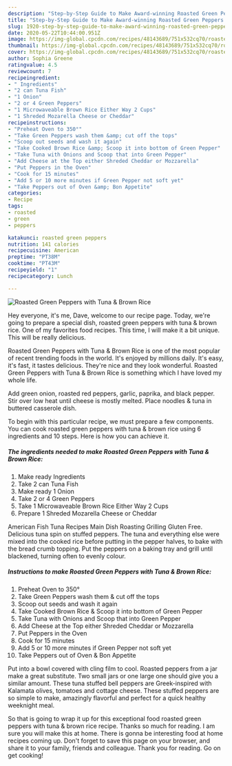 ```yaml
---
description: "Step-by-Step Guide to Make Award-winning Roasted Green Peppers with Tuna &amp;amp; Brown Rice"
title: "Step-by-Step Guide to Make Award-winning Roasted Green Peppers with Tuna &amp;amp; Brown Rice"
slug: 1920-step-by-step-guide-to-make-award-winning-roasted-green-peppers-with-tuna-and-amp-brown-rice
date: 2020-05-22T10:44:00.951Z
image: https://img-global.cpcdn.com/recipes/48143689/751x532cq70/roasted-green-peppers-with-tuna-brown-rice-recipe-main-photo.jpg
thumbnail: https://img-global.cpcdn.com/recipes/48143689/751x532cq70/roasted-green-peppers-with-tuna-brown-rice-recipe-main-photo.jpg
cover: https://img-global.cpcdn.com/recipes/48143689/751x532cq70/roasted-green-peppers-with-tuna-brown-rice-recipe-main-photo.jpg
author: Sophia Greene
ratingvalue: 4.5
reviewcount: 7
recipeingredient:
- " Ingredients"
- "2 can Tuna Fish"
- "1 Onion"
- "2 or 4 Green Peppers"
- "1 Microwaveable Brown Rice Either Way 2 Cups"
- "1 Shreded Mozarella Cheese or Cheddar"
recipeinstructions:
- "Preheat Oven to 350°"
- "Take Green Peppers wash them &amp; cut off the tops"
- "Scoop out seeds and wash it again"
- "Take Cooked Brown Rice &amp; Scoop it into bottom of Green Pepper"
- "Take Tuna with Onions and Scoop that into Green Pepper"
- "Add Cheese at the Top either Shreded Cheddar or Mozzarella"
- "Put Peppers in the Oven"
- "Cook for 15 minutes"
- "Add 5 or 10 more minutes if Green Pepper not soft yet"
- "Take Peppers out of Oven &amp; Bon Appetite"
categories:
- Recipe
tags:
- roasted
- green
- peppers

katakunci: roasted green peppers 
nutrition: 141 calories
recipecuisine: American
preptime: "PT38M"
cooktime: "PT43M"
recipeyield: "1"
recipecategory: Lunch

---
```



![Roasted Green Peppers with Tuna &amp; Brown Rice](https://img-global.cpcdn.com/recipes/48143689/751x532cq70/roasted-green-peppers-with-tuna-brown-rice-recipe-main-photo.jpg)

Hey everyone, it's me, Dave, welcome to our recipe page. Today, we're going to prepare a special dish, roasted green peppers with tuna &amp; brown rice. One of my favorites food recipes. This time, I will make it a bit unique. This will be really delicious.

Roasted Green Peppers with Tuna &amp; Brown Rice is one of the most popular of recent trending foods in the world. It's enjoyed by millions daily. It's easy, it's fast, it tastes delicious. They're nice and they look wonderful. Roasted Green Peppers with Tuna &amp; Brown Rice is something which I have loved my whole life.

Add green onion, roasted red peppers, garlic, paprika, and black pepper. Stir over low heat until cheese is mostly melted. Place noodles &amp; tuna in buttered casserole dish.


To begin with this particular recipe, we must prepare a few components. You can cook roasted green peppers with tuna &amp; brown rice using 6 ingredients and 10 steps. Here is how you can achieve it.

<!--inarticleads1-->

##### The ingredients needed to make Roasted Green Peppers with Tuna &amp; Brown Rice:

1. Make ready  Ingredients
1. Take 2 can Tuna Fish
1. Make ready 1 Onion
1. Take 2 or 4 Green Peppers
1. Take 1 Microwaveable Brown Rice Either Way 2 Cups
1. Prepare 1 Shreded Mozarella Cheese or Cheddar


American Fish Tuna Recipes Main Dish Roasting Grilling Gluten Free. Delicious tuna spin on stuffed peppers. The tuna and everything else were mixed into the cooked rice before putting in the pepper halves, to bake with the bread crumb topping. Put the peppers on a baking tray and grill until blackened, turning often to evenly colour. 

<!--inarticleads2-->

##### Instructions to make Roasted Green Peppers with Tuna &amp; Brown Rice:

1. Preheat Oven to 350°
1. Take Green Peppers wash them &amp; cut off the tops
1. Scoop out seeds and wash it again
1. Take Cooked Brown Rice &amp; Scoop it into bottom of Green Pepper
1. Take Tuna with Onions and Scoop that into Green Pepper
1. Add Cheese at the Top either Shreded Cheddar or Mozzarella
1. Put Peppers in the Oven
1. Cook for 15 minutes
1. Add 5 or 10 more minutes if Green Pepper not soft yet
1. Take Peppers out of Oven &amp; Bon Appetite


Put into a bowl covered with cling film to cool. Roasted peppers from a jar make a great substitute. Two small jars or one large one should give you a similar amount. These tuna stuffed bell peppers are Greek-inspired with Kalamata olives, tomatoes and cottage cheese. These stuffed peppers are so simple to make, amazingly flavorful and perfect for a quick healthy weeknight meal. 

So that is going to wrap it up for this exceptional food roasted green peppers with tuna &amp; brown rice recipe. Thanks so much for reading. I am sure you will make this at home. There is gonna be interesting food at home recipes coming up. Don't forget to save this page on your browser, and share it to your family, friends and colleague. Thank you for reading. Go on get cooking!
